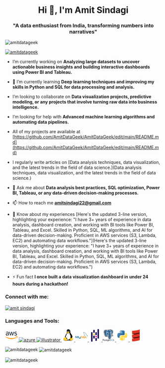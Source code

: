 <h1 align="center">Hi 👋, I'm Amit Sindagi</h1>
<h3 align="center">"A data enthusiast from India, transforming numbers into narratives"</h3>

<p align="left"> <img src="https://komarev.com/ghpvc/?username=amitdatageek&label=Profile%20views&color=0e75b6&style=flat" alt="amitdatageek" /> </p>

<p align="left"> <a href="https://github.com/ryo-ma/github-profile-trophy"><img src="https://github-profile-trophy.vercel.app/?username=amitdatageek" alt="amitdatageek" /></a> </p>

- I’m currently working on **Analyzing large datasets to uncover actionable business insights and building interactive dashboards using Power BI and Tableau.**

- 🌱 I’m currently learning **Deep learning techniques and improving my skills in Python and SQL for data processing and analysis.**

- I’m looking to collaborate on **Data visualization projects, predictive modeling, or any projects that involve turning raw data into business intelligence.**

- I’m looking for help with **Advanced machine learning algorithms and automating data pipelines.**

- All of my projects are available at [https://github.com/AmitDataGeek/AmitDataGeek/edit/main/README.md](https://github.com/AmitDataGeek/AmitDataGeek/edit/main/README.md)

- I regularly write articles on [Data analysis techniques, data visualization, and the latest trends in the field of data science.](Data analysis techniques, data visualization, and the latest trends in the field of data science.)

- 💬 Ask me about **Data analysis best practices, SQL optimization, Power BI, Tableau, or any data-driven decision-making processes.**

- 📫 How to reach me **amitsindagi22@gmail.com**

- 📄 Know about my experiences [Here's the updated 3-line version, highlighting your experience: "I have 3+ years of experience in data analysis, dashboard creation, and working with BI tools like Power BI, Tableau, and Excel. Skilled in Python, SQL, ML algorithms, and AI for data-driven decision-making. Proficient in AWS services (S3, Lambda, EC2) and automating data workflows."](Here's the updated 3-line version, highlighting your experience: "I have 3+ years of experience in data analysis, dashboard creation, and working with BI tools like Power BI, Tableau, and Excel. Skilled in Python, SQL, ML algorithms, and AI for data-driven decision-making. Proficient in AWS services (S3, Lambda, EC2) and automating data workflows.")

- ⚡ Fun fact **I once built a data visualization dashboard in under 24 hours during a hackathon!**

<h3 align="left">Connect with me:</h3>
<p align="left">
<a href="https://linkedin.com/in/amit sindagi" target="blank"><img align="center" src="https://raw.githubusercontent.com/rahuldkjain/github-profile-readme-generator/master/src/images/icons/Social/linked-in-alt.svg" alt="amit sindagi" height="30" width="40" /></a>
</p>

<h3 align="left">Languages and Tools:</h3>
<p align="left"> <a href="https://aws.amazon.com" target="_blank" rel="noreferrer"> <img src="https://raw.githubusercontent.com/devicons/devicon/master/icons/amazonwebservices/amazonwebservices-original-wordmark.svg" alt="aws" width="40" height="40"/> </a> <a href="https://azure.microsoft.com/en-in/" target="_blank" rel="noreferrer"> <img src="https://www.vectorlogo.zone/logos/microsoft_azure/microsoft_azure-icon.svg" alt="azure" width="40" height="40"/> </a> <a href="https://www.adobe.com/in/products/illustrator.html" target="_blank" rel="noreferrer"> <img src="https://www.vectorlogo.zone/logos/adobe_illustrator/adobe_illustrator-icon.svg" alt="illustrator" width="40" height="40"/> </a> <a href="https://www.linux.org/" target="_blank" rel="noreferrer"> <img src="https://raw.githubusercontent.com/devicons/devicon/master/icons/linux/linux-original.svg" alt="linux" width="40" height="40"/> </a> <a href="https://www.mysql.com/" target="_blank" rel="noreferrer"> <img src="https://raw.githubusercontent.com/devicons/devicon/master/icons/mysql/mysql-original-wordmark.svg" alt="mysql" width="40" height="40"/> </a> <a href="https://pandas.pydata.org/" target="_blank" rel="noreferrer"> <img src="https://raw.githubusercontent.com/devicons/devicon/2ae2a900d2f041da66e950e4d48052658d850630/icons/pandas/pandas-original.svg" alt="pandas" width="40" height="40"/> </a> <a href="https://www.postgresql.org" target="_blank" rel="noreferrer"> <img src="https://raw.githubusercontent.com/devicons/devicon/master/icons/postgresql/postgresql-original-wordmark.svg" alt="postgresql" width="40" height="40"/> </a> <a href="https://www.python.org" target="_blank" rel="noreferrer"> <img src="https://raw.githubusercontent.com/devicons/devicon/master/icons/python/python-original.svg" alt="python" width="40" height="40"/> </a> <a href="https://www.scala-lang.org" target="_blank" rel="noreferrer"> <img src="https://raw.githubusercontent.com/devicons/devicon/master/icons/scala/scala-original.svg" alt="scala" width="40" height="40"/> </a> </p>

<p><img align="left" src="https://github-readme-stats.vercel.app/api/top-langs?username=amitdatageek&show_icons=true&locale=en&layout=compact" alt="amitdatageek" /></p>

<p>&nbsp;<img align="center" src="https://github-readme-stats.vercel.app/api?username=amitdatageek&show_icons=true&locale=en" alt="amitdatageek" /></p>

<p><img align="center" src="https://github-readme-streak-stats.herokuapp.com/?user=amitdatageek&" alt="amitdatageek" /></p>
